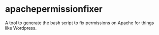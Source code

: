 # apachepermissionfixer
A tool to generate the bash script to fix permissions on Apache for things like Wordpress.
